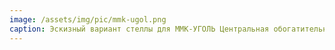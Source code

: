 ```yaml
---
image: /assets/img/pic/mmk-ugol.png
caption: Эскизный вариант стеллы для ММК-УГОЛЬ Центральная обогатительная фабрика
---
```


